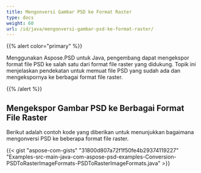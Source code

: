 ```yaml
---
title: Mengonversi Gambar PSD ke Format Raster
type: docs
weight: 60
url: /id/java/mengonversi-gambar-psd-ke-format-raster/
---
```


{{% alert color="primary" %}} 

Menggunakan Aspose.PSD untuk Java, pengembang dapat mengekspor format file PSD ke salah satu dari format file raster yang didukung. Topik ini menjelaskan pendekatan untuk memuat file PSD yang sudah ada dan mengekspornya ke berbagai format file raster.

{{% /alert %}}
## **Mengekspor Gambar PSD ke Berbagai Format File Raster**
Berikut adalah contoh kode yang diberikan untuk menunjukkan bagaimana mengonversi PSD ke beberapa format file raster.



{{< gist "aspose-com-gists" "31800d807a72f1f50fe4b29374119227" "Examples-src-main-java-com-aspose-psd-examples-Conversion-PSDToRasterImageFormats-PSDToRasterImageFormats.java" >}}


